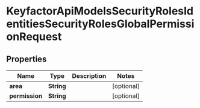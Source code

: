 

# KeyfactorApiModelsSecurityRolesIdentitiesSecurityRolesGlobalPermissionRequest


## Properties

| Name | Type | Description | Notes |
|------------ | ------------- | ------------- | -------------|
|**area** | **String** |  |  [optional] |
|**permission** | **String** |  |  [optional] |



